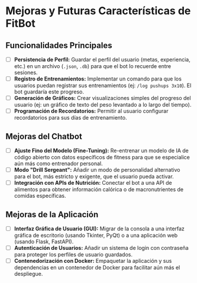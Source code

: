 # Mejoras y Futuras Características de FitBot

## Funcionalidades Principales
- [ ] **Persistencia de Perfil:** Guardar el perfil del usuario (metas, experiencia, etc.) en un archivo (`.json`, `.db`) para que el bot lo recuerde entre sesiones.
- [ ] **Registro de Entrenamientos:** Implementar un comando para que los usuarios puedan registrar sus entrenamientos (ej: `/log pushups 3x10`). El bot guardaría este progreso.
- [ ] **Generación de Gráficos:** Crear visualizaciones simples del progreso del usuario (ej: un gráfico de texto del peso levantado a lo largo del tiempo).
- [ ] **Programación de Recordatorios:** Permitir al usuario configurar recordatorios para sus días de entrenamiento.

## Mejoras del Chatbot
- [ ] **Ajuste Fino del Modelo (Fine-Tuning):** Re-entrenar un modelo de IA de código abierto con datos específicos de fitness para que se especialice aún más como entrenador personal.
- [ ] **Modo "Drill Sergeant":** Añadir un modo de personalidad alternativo para el bot, más estricto y exigente, que el usuario pueda activar.
- [ ] **Integración con APIs de Nutrición:** Conectar el bot a una API de alimentos para obtener información calórica o de macronutrientes de comidas específicas.

## Mejoras de la Aplicación
- [ ] **Interfaz Gráfica de Usuario (GUI):** Migrar de la consola a una interfaz gráfica de escritorio (usando Tkinter, PyQt) o a una aplicación web (usando Flask, FastAPI).
- [ ] **Autenticación de Usuarios:** Añadir un sistema de login con contraseña para proteger los perfiles de usuario guardados.
- [ ] **Contenedorización con Docker:** Empaquetar la aplicación y sus dependencias en un contenedor de Docker para facilitar aún más el despliegue.
